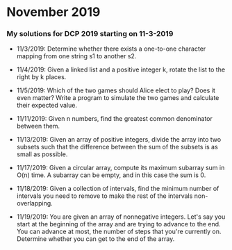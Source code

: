 # November 2019
### My solutions for DCP 2019 starting on 11-3-2019

- 11/3/2019: Determine whether there exists a one-to-one character mapping
from one string s1 to another s2.

- 11/4/2019: Given a linked list and a positive integer k,
rotate the list to the right by k places.

- 11/5/2019: Which of the two games should Alice elect to play? Does it even matter?
Write a program to simulate the two games and calculate their expected value.

- 11/11/2019: Given n numbers, find the greatest common denominator between them.

- 11/13/2019: Given an array of positive integers, divide the array into
two subsets such that the difference between the sum of the subsets
is as small as possible.

- 11/17/2019: Given a circular array, compute its maximum subarray sum in O(n) time.
A subarray can be empty, and in this case the sum is 0.

- 11/18/2019: Given a collection of intervals, find the minimum number of intervals
you need to remove to make the rest of the intervals non-overlapping.

- 11/19/2019: You are given an array of nonnegative integers. Let's say you start
at the beginning of the array and are trying to advance to the end. You can advance
at most, the number of steps that you're currently on. Determine whether you can get
to the end of the array.
